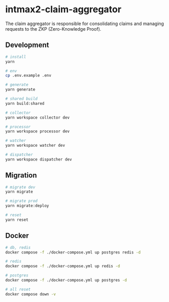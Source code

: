 # intmax2-claim-aggregator

The claim aggregator is responsible for consolidating claims and managing requests to the ZKP (Zero-Knowledge Proof).

## Development

```sh
# install
yarn

# env
cp .env.example .env

# generate
yarn generate

# shared build
yarn build:shared

# collector
yarn workspace collector dev

# processor
yarn workspace processor dev

# watcher
yarn workspace watcher dev

# dispatcher
yarn workspace dispatcher dev
```

## Migration

```sh
# migrate dev
yarn migrate

# migrate prod
yarn migrate:deploy

# reset
yarn reset
```

## Docker

```sh
# db, redis
docker compose -f ./docker-compose.yml up postgres redis -d

# redis
docker compose -f ./docker-compose.yml up redis -d

# postgres
docker compose -f ./docker-compose.yml up postgres -d

# all reset
docker compose down -v
```
